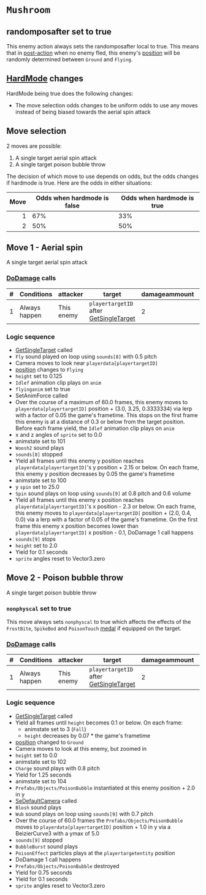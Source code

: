 # `Mushroom`

## randomposafter set to true
This enemy action always sets the randomposafter local to true. This means that in [post-action](../../Battle%20flow/Action%20coroutines/DoAction.md#no-fled-enemy-post-action) when no enemy fled, this enemy's [position](../../Actors%20states/BattlePosition.md) will be randomly determined between `Ground` and `Flying`.

## [HardMode](../../Damage%20pipeline/HardMode.md) changes
HardMode being true does the following changes:

- The move selection odds changes to be uniform odds to use any moves instead of being biased towards the aerial spin attack

## Move selection
2 moves are possible:

1. A single target aerial spin attack
2. A single target poison bubble throw

The decision of which move to use depends on odds, but the odds changes if hardmode is true. Here are the odds in either situations:

|Move|Odds when hardmode is false|Odds when hardmode is true|
|---:|---------|------|
|1|67%|33%|
|2|50%|50%|

## Move 1 - Aerial spin
A single target aerial spin attack

### [DoDamage](../../Damage%20pipeline/DoDamage.md) calls

|#|Conditions|attacker|target|damageammount|property|overrides|block|
|-:|---|---|---|---|---|---|---|
|1|Always happen|This enemy|`playertargetID` after [GetSingleTarget](../../Actors%20states/Targetting/GetRandomAvaliablePlayer.md#getsingletarget)|2|null|null|`commandsuccess`|

### Logic sequence

- [GetSingleTarget](../../Actors%20states/Targetting/GetRandomAvaliablePlayer.md) called
- `Fly` sound played on loop using `sounds[8]` with 0.5 pitch
- Camera moves to look near `playerdata[playertargetID]`
- [position](../../Actors%20states/BattlePosition.md) changes to `Flying`
- `height` set to 0.125
- `Idlef` animation clip plays on `anim`
- `flyinganim` set to true
- SetAnimForce called
- Over the course of a maximum of 60.0 frames, this enemy moves to `playerdata[playertargetID]` position + (3.0, 3.25, 0.3333334) via lerp with a factor of 0.05 the game's frametime. This stops on the first frame this enemy is at a distance of 0.3 or below from the target position. Before each frame yield, the `Idlef` animation clip plays on `anim`
- x and z angles of `sprite` set to 0.0
- animstate set to 101
- `Woosh2` sound plays
- `sounds[8]` stopped
- Yield all frames until this enemy y position reaches `playerdata[playertargetID]`'s y position + 2.15 or below. On each frame, this enemy y position decreases by 0.05 the game's frametime
- animstate set to 100
- y `spin` set to 25.0
- `Spin` sound plays on loop using `sounds[9]` at 0.8 pitch and 0.6 volume
- Yield all frames until this enemy x position reaches `playerdata[playertargetID]`'s x position - 2.3 or below. On each frame, this enemy moves to `playerdata[playertargetID]` position + (2.0, 0.4, 0.0) via a lerp with a factor of 0.05 of the game's frametime. On the first frame this enemy x position becomes lower than `playerdata[playertargetID]` x position - 0.1, DoDamage 1 call happens
- `sounds[9]` stops
- `height` set to 2.0
- Yield for 0.1 seconds
- `sprite` angles reset to Vector3.zero

## Move 2 - Poison bubble throw
A single target poison bubble throw

### `nonphyscal` set to true
This move always sets `nonphyscal` to true which affects the effects of the `FrostBite`, `SpikeBod` and `PoisonTouch` [medal](../../../Enums%20and%20IDs/Medal.md) if equipped on the target.

### [DoDamage](../../Damage%20pipeline/DoDamage.md) calls

|#|Conditions|attacker|target|damageammount|property|overrides|block|
|-:|---|---|---|---|---|---|---|
|1|Always happen|This enemy|`playertargetID` after [GetSingleTarget](../../Actors%20states/Targetting/GetRandomAvaliablePlayer.md#getsingletarget)|2|[Poison](../../Damage%20pipeline/AttackProperty.md)|null|`commandsuccess`|

### Logic sequence

- [GetSingleTarget](../../Actors%20states/Targetting/GetRandomAvaliablePlayer.md) called
- Yield all frames until `height` becomes 0.1 or below. On each frame:
    - animstate set to 3 (`Fall`)
    - `height` decreases by 0.07 * the game's frametime
- [position](../../Actors%20states/BattlePosition.md) changed to `Ground`
- Camera moves to look at this enemy, but zoomed in
- `height` set to 0.0
- animstate set to 102
- `Charge` sound plays with 0.8 pitch
- Yield for 1.25 seconds
- animstate set to 104
- `Prefabs/Objects/PoisonBubble` instantiated at this enemy position + 2.0 in y
- [SeDefaultCamera](../../Visual%20rendering/SetDefaultCamera.md) called
- `Blosh` sound plays
- `Wub` sound plays on loop using `sounds[9]` with 0.7 pitch
- Over the course of 60.0 frames the `Prefabs/Objects/PoisonBubble` moves to `playerdata[playertargetID]` position + 1.0 in y via a BeizierCurve3 with a ymax of 5.0
- `sounds[9]` stopped
- `BubbleBurst` sound plays
- `PoisonEffect` particles plays at the `playertargetentity` position
- DoDamage 1 call happens
- `Prefabs/Objects/PoisonBubble` destroyed
- Yield for 0.75 seconds
- Yield for 0.1 seconds
- `sprite` angles reset to Vector3.zero
